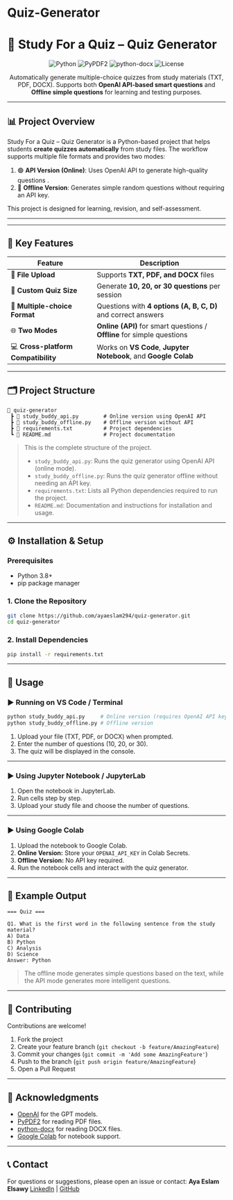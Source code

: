 # Quiz-Generator

# 📘 Study For a Quiz – Quiz Generator

<div align="center">

![Python](https://img.shields.io/badge/Python-3.8%2B-blue)
![PyPDF2](https://img.shields.io/badge/PyPDF2-3.0.0-green)
![python-docx](https://img.shields.io/badge/python--docx-1.0.0-orange)
![License](https://img.shields.io/badge/License-MIT-yellow)

Automatically generate multiple-choice quizzes from study materials (TXT, PDF, DOCX). Supports both **OpenAI API-based smart questions** and **Offline simple questions** for learning and testing purposes.

</div>

---

## 📊 Project Overview

Study For a Quiz – Quiz Generator is a Python-based project that helps students **create quizzes automatically** from study files. The workflow supports multiple file formats and provides two modes:

1. 🟢  **API Version (Online)**: Uses OpenAI API to generate high-quality questions .
2. 🔵 **Offline Version**: Generates simple random questions without requiring an API key.

This project is designed for learning, revision, and self-assessment.

---

---
## 🚀 Key Features

| Feature | Description |
|---------|-------------|
| 📄 **File Upload** | Supports **TXT, PDF, and DOCX** files |
| 🎯 **Custom Quiz Size** | Generate **10, 20, or 30 questions** per session |
| 🧠 **Multiple-choice Format** | Questions with **4 options (A, B, C, D)** and correct answers |
| 🌐 **Two Modes** | **Online (API)** for smart questions / **Offline** for simple questions |
| 💻 **Cross-platform Compatibility** | Works on **VS Code**, **Jupyter Notebook**, and **Google Colab** |

---
## 🗂️ Project Structure

```
📁 quiz-generator
 ┣ 📜 study_buddy_api.py        # Online version using OpenAI API
 ┣ 📜 study_buddy_offline.py    # Offline version without API
 ┣ 📜 requirements.txt          # Project dependencies
 ┗ 📜 README.md                 # Project documentation
```

> This is the complete structure of the project.
>
> * `study_buddy_api.py`: Runs the quiz generator using OpenAI API (online mode).
> * `study_buddy_offline.py`: Runs the quiz generator offline without needing an API key.
> * `requirements.txt`: Lists all Python dependencies required to run the project.
> * `README.md`: Documentation and instructions for installation and usage.

---

## ⚙️ Installation & Setup

### Prerequisites

* Python 3.8+
* pip package manager

### 1. Clone the Repository

```bash
git clone https://github.com/ayaeslam294/quiz-generator.git
cd quiz-generator
```

### 2. Install Dependencies

```bash
pip install -r requirements.txt
```

---

## 🚀 Usage

### ▶️ Running on VS Code / Terminal

```bash
python study_buddy_api.py     # Online version (requires OpenAI API key)
python study_buddy_offline.py # Offline version
```

1. Upload your file (TXT, PDF, or DOCX) when prompted.
2. Enter the number of questions (10, 20, or 30).
3. The quiz will be displayed in the console.

---

### ▶️ Using Jupyter Notebook / JupyterLab

1. Open the notebook in JupyterLab.
2. Run cells step by step.
3. Upload your study file and choose the number of questions.

---

### ▶️ Using Google Colab

1. Upload the notebook to Google Colab.
2. **Online Version:** Store your `OPENAI_API_KEY` in Colab Secrets.
3. **Offline Version:** No API key required.
4. Run the notebook cells and interact with the quiz generator.

---

## 📝 Example Output

```
=== Quiz ===

Q1. What is the first word in the following sentence from the study material?
A) Data
B) Python
C) Analysis
D) Science
Answer: Python
```

> The offline mode generates simple questions based on the text, while the API mode generates more intelligent questions.

---

## 🤝 Contributing

Contributions are welcome!

1. Fork the project
2. Create your feature branch (`git checkout -b feature/AmazingFeature`)
3. Commit your changes (`git commit -m 'Add some AmazingFeature'`)
4. Push to the branch (`git push origin feature/AmazingFeature`)
5. Open a Pull Request

---

## 🙏 Acknowledgments

* [OpenAI](https://openai.com/) for the GPT models.
* [PyPDF2](https://pypi.org/project/PyPDF2/) for reading PDF files.
* [python-docx](https://python-docx.readthedocs.io/) for reading DOCX files.
* [Google Colab](https://colab.research.google.com/) for notebook support.

---

## 📞 Contact

For questions or suggestions, please open an issue or contact:
**Aya Eslam Elsawy**
[LinkedIn](https://www.linkedin.com/in/aya-eslam-1b8792349) | [GitHub](https://github.com/ayaeslam294)



